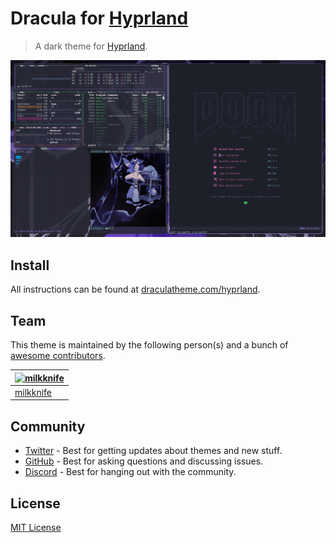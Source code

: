 # Dracula for [Hyprland](https://hyprland.org)

> A dark theme for [Hyprland](https://hyprland.org).

![Screenshot](./screenshot.png)

## Install

All instructions can be found at [draculatheme.com/hyprland](https://draculatheme.com/hyprland).

## Team

This theme is maintained by the following person(s) and a bunch of [awesome contributors](https://github.com/dracula/foobar/graphs/contributors).

| [![milkknife](https://github.com/milkknife.png?size=100)](https://github.com/milkknife) |
| ---------------------------------------------------------------------------------------- |
| [milkknife](https://github.com/milkknife)                                               |

## Community

- [Twitter](https://twitter.com/draculatheme) - Best for getting updates about themes and new stuff.
- [GitHub](https://github.com/dracula/dracula-theme/discussions) - Best for asking questions and discussing issues.
- [Discord](https://draculatheme.com/discord-invite) - Best for hanging out with the community.

## License

[MIT License](./LICENSE)
